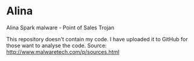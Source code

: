 # Alina
Alina Spark malware - Point of Sales Trojan

This repository doesn't contain my code. 
I have uploaded it to GitHub for those want to analyse the code.
Source: http://www.malwaretech.com/p/sources.html
